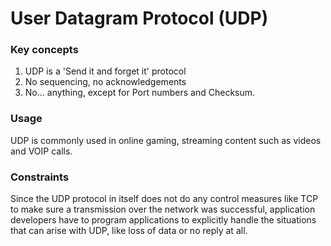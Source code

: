 # User Datagram Protocol \(UDP\)

### Key concepts

1. UDP is a 'Send it and forget it' protocol
2. No sequencing, no acknowledgements
3. No... anything, except for Port numbers and Checksum.

### Usage

UDP is commonly used in online gaming, streaming content such as videos and VOIP calls.

### Constraints

Since the UDP protocol in itself does not do any control measures like TCP to make sure a transmission over the network was successful, application developers have to program applications to explicitly handle the situations that can arise with UDP, like loss of data or no reply at all.





